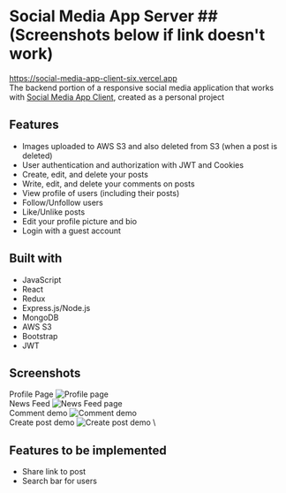 # Social Media App Server ## (Screenshots below if link doesn't work)
https://social-media-app-client-six.vercel.app \
The backend portion of a responsive social media application that works with [Social Media App Client](https://github.com/97alexlo/social-media-app-client), created as a personal project

## Features
* Images uploaded to AWS S3 and also deleted from S3 (when a post is deleted)
* User authentication and authorization with JWT and Cookies
* Create, edit, and delete your posts
* Write, edit, and delete your comments on posts
* View profile of users (including their posts)
* Follow/Unfollow users
* Like/Unlike posts
* Edit your profile picture and bio
* Login with a guest account

## Built with
* JavaScript
* React
* Redux
* Express.js/Node.js
* MongoDB
* AWS S3
* Bootstrap
* JWT

## Screenshots
Profile Page
![Profile page](https://i.imgur.com/YraCDWl.png) \
News Feed
![News Feed page](https://i.imgur.com/l4XmuX6.png) \
Comment demo
![Comment demo](https://i.imgur.com/3kAGnK8.png) \
Create post demo
![Create post demo](https://i.imgur.com/zUuBIlt.png) \

## Features to be implemented
* Share link to post
* Search bar for users